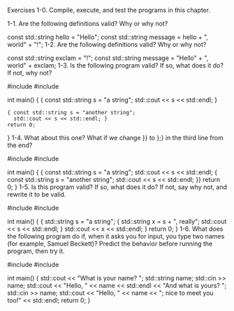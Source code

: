Exercises
1-0. Compile, execute, and test the programs in this chapter.

1-1. Are the following definitions valid? Why or why not?

const std::string hello = "Hello";
const std::string message = hello + ", world" + "!";
1-2. Are the following definitions valid? Why or why not?

const std::string exclam = "!";
const std::string message = "Hello" + ", world" + exclam;
1-3. Is the following program valid? If so, what does it do? If not, why not?

#include <iostream>
#include <string>

int main()
{
    { const std::string s = "a string";
      std::cout << s << std::endl; }
   
    { const std::string s = "another string";
      std::cout << s << std::endl; }
    return 0;
}
1-4. What about this one? What if we change }} to };} in the third line from the end?

#include <iostream>
#include <string>

int main()
{
    { const std::string s = "a string";
      std::cout << s << std::endl;
    { const std::string s = "another string";
      std::cout << s << std::endl; }}
    return 0;
}
1-5. Is this program valid? If so, what does it do? If not, say why not, and rewrite it to be valid.

#include <iostream>
#include <string>

int main()
{
    { std::string s = "a string";
    { std::string x = s + ", really";
    std::cout << s << std::endl; }
    std::cout << x << std::endl;
    }
    return 0;
}
1-6. What does the following program do if, when it asks you for input, you type two names (for example, Samuel Beckett)? Predict the behavior before running the program, then try it.

#include <iostream>
#include <string>

int main()
{
    std::cout << "What is your name? ";
    std::string name;
    std::cin >> name;
    std::cout << "Hello, " << name
              << std::endl << "And what is yours? ";
    std::cin >> name;
    std::cout << "Hello, " << name
              << "; nice to meet you too!" << std::endl;
    return 0;
}

